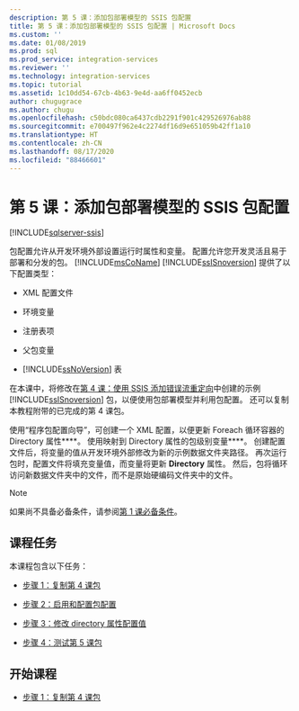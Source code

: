 ```yaml
---
description: 第 5 课：添加包部署模型的 SSIS 包配置
title: 第 5 课：添加包部署模型的 SSIS 包配置 | Microsoft Docs
ms.custom: ''
ms.date: 01/08/2019
ms.prod: sql
ms.prod_service: integration-services
ms.reviewer: ''
ms.technology: integration-services
ms.topic: tutorial
ms.assetid: 1c10dd54-67cb-4b63-9e4d-aa6ff0452ecb
author: chugugrace
ms.author: chugu
ms.openlocfilehash: c50bdc080ca6437cdb2291f901c429526976ab88
ms.sourcegitcommit: e700497f962e4c2274df16d9e651059b42ff1a10
ms.translationtype: HT
ms.contentlocale: zh-CN
ms.lasthandoff: 08/17/2020
ms.locfileid: "88466601"
---
```

# <a name="lesson-5-add-ssis-package-configurations-for-the-package-deployment-model"></a>第 5 课：添加包部署模型的 SSIS 包配置

[!INCLUDE[sqlserver-ssis](../includes/applies-to-version/sqlserver-ssis.md)]



包配置允许从开发环境外部设置运行时属性和变量。 配置允许您开发灵活且易于部署和分发的包。 [!INCLUDE[msCoName](../includes/msconame-md.md)] [!INCLUDE[ssISnoversion](../includes/ssisnoversion-md.md)] 提供了以下配置类型：  
  
-   XML 配置文件  
  
-   环境变量  
  
-   注册表项  
  
-   父包变量  
  
-   [!INCLUDE[ssNoVersion](../includes/ssnoversion-md.md)] 表  
  
在本课中，将修改在[第 4 课：使用 SSIS 添加错误流重定向](../integration-services/lesson-4-add-error-flow-redirection-with-ssis.md)中创建的示例 [!INCLUDE[ssISnoversion](../includes/ssisnoversion-md.md)] 包，以便使用包部署模型并利用包配置。 还可以复制本教程附带的已完成的第 4 课包。 

使用“程序包配置向导”，可创建一个 XML 配置，以便更新 Foreach 循环容器的 Directory 属性****。 使用映射到 Directory 属性的包级别变量****。 创建配置文件后，将变量的值从开发环境外部修改为新的示例数据文件夹路径。 再次运行包时，配置文件将填充变量值，而变量将更新 **Directory** 属性。 然后，包将循环访问新数据文件夹中的文件，而不是原始硬编码文件夹中的文件。  
  
> [!NOTE]
> 如果尚不具备必备条件，请参阅[第 1 课必备条件](../integration-services/lesson-1-create-a-project-and-basic-package-with-ssis.md#prerequisites)。
  
## <a name="lesson-tasks"></a>课程任务  
本课程包含以下任务：  
  
-   [步骤 1：复制第 4 课包](../integration-services/lesson-5-1-copying-the-lesson-4-package.md)  
  
-   [步骤 2：启用和配置包配置](../integration-services/lesson-5-2-enabling-and-configuring-package-configurations.md)  
  
-   [步骤 3：修改 directory 属性配置值](../integration-services/lesson-5-3-modifying-the-directory-property-configuration-value.md)  
  
-   [步骤 4：测试第 5 课包](../integration-services/lesson-5-4-testing-the-lesson-5-tutorial-package.md)  
  
## <a name="start-the-lesson"></a>开始课程  
  
-   [步骤 1：复制第 4 课包](../integration-services/lesson-5-1-copying-the-lesson-4-package.md)  
  
  
  
